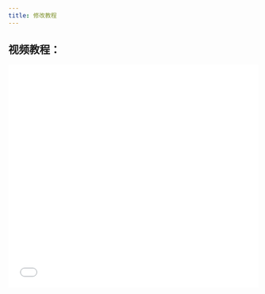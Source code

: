 ```yaml
---
title: 修改教程
---
```


## 视频教程：

<iframe src="//player.bilibili.com/player.html?bvid=BV11upKe6E7A&page=1&autoplay=0" scrolling="no" border="0" frameborder="no" framespacing="0" allowfullscreen="true" width="100%" height="450"> </iframe>